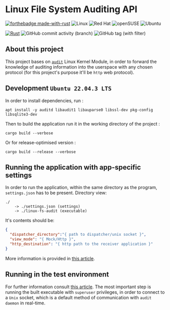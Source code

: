 # Linux File System Auditing API
[![forthebadge made-with-rust](http://ForTheBadge.com/images/badges/made-with-rust.svg)](https://www.rust-lang.org/)
![Linux](https://img.shields.io/badge/Linux-FCC624?style=for-the-badge&logo=linux&logoColor=black)
![Red Hat](https://img.shields.io/badge/Red%20Hat-EE0000?style=for-the-badge&logo=redhat&logoColor=white)
![openSUSE](https://img.shields.io/badge/openSUSE-%2364B345?style=for-the-badge&logo=openSUSE&logoColor=white)
![Ubuntu](https://img.shields.io/badge/Ubuntu-E95420?style=for-the-badge&logo=ubuntu&logoColor=white)


[![Rust](https://github.com/legeof008/linux-fs-audit/actions/workflows/rust.yml/badge.svg?branch=main)](https://github.com/legeof008/linux-fs-audit/actions/workflows/rust.yml)
![GitHub commit activity (branch)](https://img.shields.io/github/commit-activity/t/legeof008/linux-fs-audit)
![GitHub tag (with filter)](https://img.shields.io/github/v/tag/legeof008/linux-fs-audit)

## About this project
This project bases on [`audit`](https://man7.org/linux/man-pages/man8/auditd.8.html) Linux Kernel Module, in order to forward
the knowledge of auditing information into the userspace with any chosen protocol (for this project's purpose it'll be `http` web protocol).
## Development `Ubuntu 22.04.3 LTS`
In order to install dependencies, run :
```angular2html
apt install -y auditd libaudit1 libauparse0 libssl-dev pkg-config libsqlite3-dev
```
Then to build the application run it in the working directory of the project :
```angular2html
cargo build --verbose
```
Or for release-optimised version :
```angular2html
cargo build --release --verbose
```
## Running the application with app-specific settings
In order to run the application, within the same directory as the program, `settings.json` has to be present.
Directory view:
```console
./
    -> ./settings.json (settings)
    -> ./linux-fs-audit (executable)
```
It's contents should be:
```json
{
  "dispatcher_directory":"{ path to dispatcher/unix socket }",
  "view_mode": "{ Mock/Http }",
  "http_destination": "{ http path to the receiver application }"
}
```
More information is provided in [this article](https://github.com/legeof008/linux-fs-audit/wiki/Project-configuration-%E2%80%90-Ubuntu-22.04.3-LTS).
## Running in the test environment
For further information consult [this article](https://github.com/legeof008/linux-fs-audit/wiki/Development-setup-%E2%80%90-Ubuntu-22.04.3-LTS).
The most important step is running the built executable with `superuser` privileges, in order to connect to a `Unix` socket,
which is a default method of communication
with `audit daemon` in real-time.